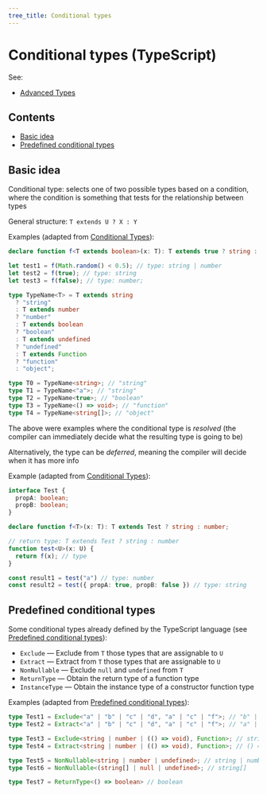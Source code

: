 ```yaml
---
tree_title: Conditional types
---
```


# Conditional types (TypeScript)

See:

-   [Advanced Types](https://www.typescriptlang.org/docs/handbook/advanced-types.html)

## Contents

-   [Basic idea](#basic-idea)
-   [Predefined conditional types](#predefined-conditional-types)

## Basic idea

Conditional type: selects one of two possible types based on a condition, where the condition is something that tests for the relationship between types

General structure: `T extends U ? X : Y`

Examples (adapted from [Conditional Types](https://www.typescriptlang.org/docs/handbook/advanced-types.html#conditional-types)):

```typescript
declare function f<T extends boolean>(x: T): T extends true ? string : number;

let test1 = f(Math.random() < 0.5); // type: string | number
let test2 = f(true); // type: string
let test3 = f(false); // type: number;
```

```typescript
type TypeName<T> = T extends string
  ? "string"
  : T extends number
  ? "number"
  : T extends boolean
  ? "boolean"
  : T extends undefined
  ? "undefined"
  : T extends Function
  ? "function"
  : "object";

type T0 = TypeName<string>; // "string"
type T1 = TypeName<"a">; // "string"
type T2 = TypeName<true>; // "boolean"
type T3 = TypeName<() => void>; // "function"
type T4 = TypeName<string[]>; // "object"
```

The above were examples where the conditional type is _resolved_ (the compiler can immediately decide what the resulting type is going to be)

Alternatively, the type can be _deferred_, meaning the compiler will decide when it has more info

Example (adapted from [Conditional Types](https://www.typescriptlang.org/docs/handbook/advanced-types.html#conditional-types)):

```typescript
interface Test {
  propA: boolean;
  propB: boolean;
}

declare function f<T>(x: T): T extends Test ? string : number;

// return type: T extends Test ? string : number
function test<U>(x: U) {
  return f(x); // type
}

const result1 = test("a") // type: number
const result2 = test({ propA: true, propB: false }) // type: string
```

## Predefined conditional types

Some conditional types already defined by the TypeScript language (see [Predefined conditional types](https://www.typescriptlang.org/docs/handbook/advanced-types.html#predefined-conditional-types)):

-   `Exclude` — Exclude from `T` those types that are assignable to `U`
-   `Extract` — Extract from `T` those types that are assignable to `U`
-   `NonNullable` — Exclude `null` and `undefined` from `T`
-   `ReturnType` — Obtain the return type of a function type
-   `InstanceType` — Obtain the instance type of a constructor function type

Examples (adapted from [Predefined conditional types](https://www.typescriptlang.org/docs/handbook/advanced-types.html#predefined-conditional-types)):

```typescript
type Test1 = Exclude<"a" | "b" | "c" | "d", "a" | "c" | "f">; // "b" | "d"
type Test2 = Extract<"a" | "b" | "c" | "d", "a" | "c" | "f">; // "a" | "c"

type Test3 = Exclude<string | number | (() => void), Function>; // string | number
type Test4 = Extract<string | number | (() => void), Function>; // () => void

type Test5 = NonNullable<string | number | undefined>; // string | number
type Test6 = NonNullable<(string[] | null | undefined>; // string[]

type Test7 = ReturnType<() => boolean> // boolean
```
